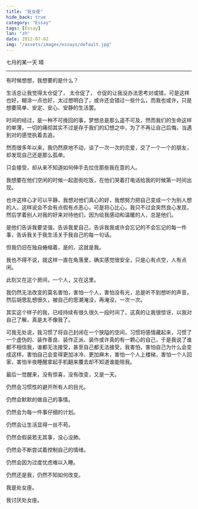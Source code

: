 ```yaml
---
title: "处女座"
hide_back: true
category: "Essay"
tags: [Essay]
lan: "zh"
date: 2012-07-02
img: "/assets/images/essays/default.jpg"
---
```

七月的某一天 晴

***

有时候想想，我想要的是什么？

生活总让我觉得太仓促了， 太仓促了， 仓促的让我没办法思考对或错，可是这样也好，糊涂一点也好，太过想明白了，或许还会错过一些什么，而我也或许，只是想要简单、安定、安心、安静的生活罢。

时间的经过，是一种不可挽回的事，梦想总是那么遥不可及，然而我们的生命这样的单薄，一切的痛彻其实不过是存于我们的幻想之中，为了不再让自己后悔，当遇到对的感觉执着去追。

然而很多年以来，我仍然原地不动，谈了一次一次的恋爱，交了一个一个的朋友，却发现自己还是那么孤单。

只会接受，却从来不知道如何伸手去拉住那些我在意的人。

我想要在他们空闲的时候一起逛街吃饭，在他们哭着打电话给我的时候第一时间出现。

也许这样心才可以平静，我想对他们真心的好，我想努力把自己变成一个为别人想的人，这样说会不会有点假有点恶心，可是将心比心，我只不过会突然良心发现，然后学着别人对我的好来对待他们，因为给我感动和温暖的人，总是他们。

是他们告诉我要坚强，告诉我爱自己，告诉我我或许会忘记的不会忘记的每一件事，告诉我关于我生活关于我自己的每一句话。

但我仍旧在独自蜷缩着，是的，这就是我。

我也不得不说，就这样一直在角落里，确实感觉很安全，只是心有点空，人有点闲。

此刻又在这个房间，一个人，又在这里。

我仍然无法改变的莫名害怕，害怕一个人，害怕没有光，总是听不到想听的声音，然后胡思乱想很久，被自己的思潮淹没，再淹没，一次一次。

其实这个样子的我，已经持续有很久很久一段时间了，这真的让我很惊讶，以我对自己了解，真是太不像我了。

可我无处说，我习惯了将自己封闭在一个狭隘的空间，习惯将感情藏起来，习惯了一个虚伪的、装作善良、装作正派、装作或许真的有一颗心的自己，于是我说了谁都不相信我，谁都无法接受，甚至自己都无法接受，我害怕，害怕自己为什么会变成这样，害怕自己会变得更加冰冷、更加麻木，害怕一个人上楼梯，害怕一个人回家，害怕半夜睡醒拿起手机翻来覆去却不知道谁能陪我。

最后一觉醒来，没有惊喜，没有改变，又是一天。

仍然会习惯性的避开所有人的目光。

仍然会默默的做自己的事情。

仍然会为每一件事仔细的计划。

仍然会让生活显得一丝不苟。

仍然会假装若无其事，没心没肺。

仍然会不断尝试着控制自己的情绪。

仍然会因为过度忧虑难以入睡。

仍然还是我，仍然不知如何改变。

我是处女座。

我讨厌处女座。
